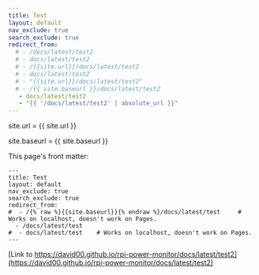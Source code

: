 ```yaml
---
title: Test
layout: default
nav_exclude: true
search_exclude: true
redirect_from: 
  # - /docs/latest/test2
  # - docs/latest/test2
  # - /{{site.url}}/docs/latest/test2
  # - docs/latest/test2
  # - "{{site.url}}/docs/latest/test2"
  # - /{{ site.baseurl }}/docs/latest/test2
   - docs/latest/test2
   - "{{ '/docs/latest/test2' | absolute_url }}"
---
```



site.url = {{ site.url }}

site.baseurl = {{ site.baseurl }}

This page's front matter:

```
---
title: Test
layout: default
nav_exclude: true
search_exclude: true
redirect_from: 
#  - /{% raw %}{{site.baseurl}}{% endraw %}/docs/latest/test     # Works on localhost, doesn't work on Pages.
  - /docs/latest/test
#  - docs/latest/test    # Works on localhost, doesn't work on Pages.
---
```

[Link to https://david00.github.io/rpi-power-monitor/docs/latest/test2](https://david00.github.io/rpi-power-monitor/docs/latest/test2)